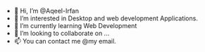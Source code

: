 - 👋 Hi, I’m @Aqeel-Irfan
- 👀 I’m interested in Desktop and web development Applications.
- 🌱 I’m currently learning Web Development
- 💞️ I’m looking to collaborate on ...
- 📫 You can contact me @my email.

<!---
Aqeel-Irfan/Aqeel-Irfan is a ✨ special ✨ repository because its `README.md` (this file) appears on your GitHub profile.
You can click the Preview link to take a look at your changes.
--->
